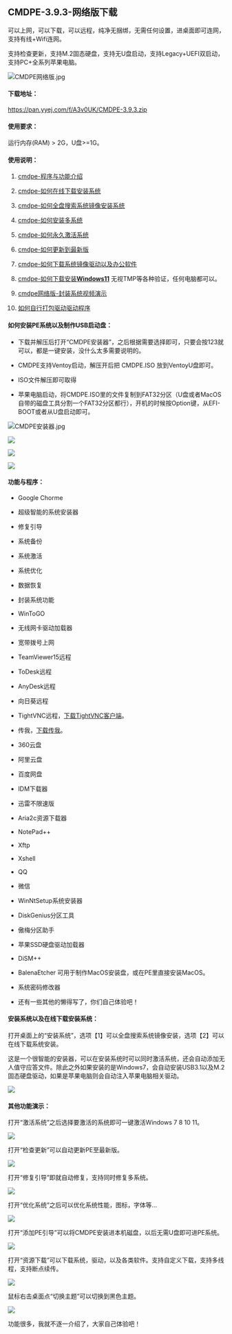 

## CMDPE-3.9.3-网络版下载

可以上网，可以下载，可以远程，纯净无捆绑，无需任何设置，进桌面即可连网，支持有线+Wifi连网。

支持检查更新，支持M.2固态硬盘，支持无U盘启动，支持Legacy+UEFI双启动，支持PC+全系列苹果电脑。

![CMDPE网络版.jpg](https://www.cmdpe.com/zb_users/theme/HTML5CSS3/style/images/CMDPE6.jpg "CMDPE网络版")

#### 下载地址：

https://pan.yyej.com/f/A3v0UK/CMDPE-3.9.3.zip

#### 使用要求：

运行内存(RAM) > 2G，U盘>=1G。

#### 使用说明：

1.  [cmdpe-程序与功能介绍](https://www.cmdpe.com/post/98.html)
    
2.  [cmdpe-如何在线下载安装系统](https://www.cmdpe.com/post/77.html)
    
3.  [cmdpe-如何全盘搜索系统镜像安装系统](https://www.cmdpe.com/post/94.html)
    
4.  [cmdpe-如何安装多系统](https://www.cmdpe.com/post/95.html)
    
5.  [cmdpe-如何永久激活系统](https://www.cmdpe.com/post/92.html)
    
6.  [cmdpe-如何更新到最新版](https://www.cmdpe.com/post/99.html)
    
7.  [cmdpe-如何下载系统镜像驱动以及办公软件](https://www.cmdpe.com/post/93.html)
    
8.  [cmdpe-如何下载安装**Windows11**](https://www.cmdpe.com/post/76.html) 无视TMP等各种验证，任何电脑都可以。
    
9.  [cmdpe网络版-封装系统视频演示](https://www.cmdpe.com/post/159.html)
    
10.  [如何自行打包驱动驱动程序](https://www.cmdpe.com/post/135.html)
    

#### 如何安装PE系统以及制作USB启动盘：

+   下载并解压后打开“CMDPE安装器”，之后根据需要选择即可，只要会按123就可以，都是一键安装，没什么太多需要说明的。
    
+   CMDPE支持Ventoy启动，解压开后把 CMDPE.ISO 放到VentoyU盘即可。
    
+   ISO文件解压即可取得
    
+   苹果电脑启动，将CMDPE.ISO里的文件复制到FAT32分区（U盘或者MacOS自带的磁盘工具分割一个FAT32分区都行），开机的时候按Option键，从EFI-BOOT或者从U盘启动即可。
    

![CMDPE安装器.jpg](https://www.cmdpe.com/zb_users/upload/2022/12/202212271672112022499117.jpg "CMDPE安装器.jpg")

![](https://www.cmdpe.com/zb_users/upload/2025/07/20250716032210175260733088044.jpg)

![](https://www.cmdpe.com/zb_users/upload/2025/07/20250716032214175260733439778.jpg)

![](https://www.cmdpe.com/zb_users/upload/2025/07/20250716032219175260733939407.jpg)

#### 功能与程序：

+   Google Chorme
    
+   超级智能的系统安装器
    
+   修复引导
    
+   系统备份
    
+   系统激活
    
+   系统优化
    
+   数据恢复
    
+   封装系统功能
    
+   WinToGO
    
+   无线网卡驱动加载器
    
+   宽带拨号上网
    
+   TeamViewer15远程
    
+   ToDesk远程
    
+   AnyDesk远程
    
+   向日葵远程
    
+   TightVNC远程，[下载TightVNC客户端](https://cmdpe.lanzoub.com/iohbK05pribc)。
    
+   传我，[下载传我](https://cmdpe.lanzoub.com/iE05e05pri2d)。
    
+   360云盘
    
+   阿里云盘
    
+   百度网盘
    
+   IDM下载器
    
+   迅雷不限速版
    
+   Aria2c资源下载器
    
+   NotePad++
    
+   Xftp
    
+   Xshell
    
+   QQ
    
+   微信
    
+   WinNtSetup系统安装器
    
+   DiskGenius分区工具
    
+   傲梅分区助手
    
+   苹果SSD硬盘驱动加载器
    
+   DiSM++
    
+   BalenaEtcher 可用于制作MacOS安装盘，或在PE里直接安装MacOS。
    
+   系统密码修改器
    
+   还有一些其他的懒得写了，你们自己体验吧！
    

#### 安装系统以及在线下载安装系统：

打开桌面上的“安装系统”，选项【1】可以全盘搜索系统镜像安装，选项【2】可以在线下载系统安装。

这是一个很智能的安装器，可以在安装系统时可以同时激活系统，还会自动添加无人值守应答文件。除此之外如果安装的是Windows7，会自动安装USB3.1以及M.2固态硬盘驱动，如果是苹果电脑则会自动注入苹果电脑相关驱动。

![](https://www.cmdpe.com/zb_users/upload/2023/10/20231013061927169714916787310.gif)

#### 其他功能演示：

打开“激活系统”之后选择要激活的系统即可一键激活Windows 7 8 10 11。

![](https://www.cmdpe.com/zb_users/upload/2023/10/20231013061938169714917872625.gif)

打开“检查更新”可以自动更新PE至最新版。

![](https://www.cmdpe.com/zb_users/upload/2023/10/20231013061949169714918910562.gif)

打开“修复引导”即就自动修复，支持同时修复多系统。

![](https://www.cmdpe.com/zb_users/upload/2023/10/20231013062001169714920124597.gif)

打开“优化系统”之后可以优化系统性能，图标，字体等...

![](https://www.cmdpe.com/zb_users/upload/2023/10/20231013062011169714921151342.gif)

打开“添加PE引导”可以将CMDPE安装进本机磁盘，以后无需U盘即可进PE系统。

![](https://www.cmdpe.com/zb_users/upload/2023/10/20231013062021169714922124388.gif)

打开“资源下载”可以下载系统，驱动，以及各类软件。支持自定义下载，支持多线程，支持断点续传。

![](https://www.cmdpe.com/zb_users/upload/2023/10/20231013062034169714923425680.gif)

鼠标右击桌面点“切换主题”可以切换到黑色主题。

![](https://www.cmdpe.com/zb_users/upload/2023/10/20231013062047169714924727786.gif)

功能很多，我就不逐一介绍了，大家自己体验吧！
